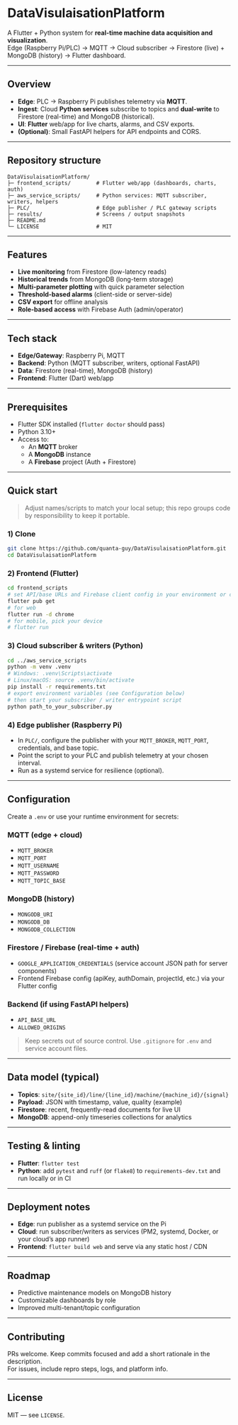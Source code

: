 # DataVisulaisationPlatform

A Flutter + Python system for **real-time machine data acquisition and visualization**.  
Edge (Raspberry Pi/PLC) → MQTT → Cloud subscriber → Firestore (live) + MongoDB (history) → Flutter dashboard.

---

## Overview

- **Edge**: PLC → Raspberry Pi publishes telemetry via **MQTT**.
- **Ingest**: Cloud **Python services** subscribe to topics and **dual-write** to Firestore (real-time) and MongoDB (historical).
- **UI**: **Flutter** web/app for live charts, alarms, and CSV exports.
- **(Optional)**: Small FastAPI helpers for API endpoints and CORS.

---

## Repository structure

```
DataVisulaisationPlatform/
├─ frontend_scripts/        # Flutter web/app (dashboards, charts, auth)
├─ aws_service_scripts/     # Python services: MQTT subscriber, writers, helpers
├─ PLC/                     # Edge publisher / PLC gateway scripts
├─ results/                 # Screens / output snapshots
├─ README.md
└─ LICENSE                  # MIT
```

---

## Features

- **Live monitoring** from Firestore (low-latency reads)
- **Historical trends** from MongoDB (long-term storage)
- **Multi-parameter plotting** with quick parameter selection
- **Threshold-based alarms** (client-side or server-side)
- **CSV export** for offline analysis
- **Role-based access** with Firebase Auth (admin/operator)

---

## Tech stack

- **Edge/Gateway**: Raspberry Pi, MQTT
- **Backend**: Python (MQTT subscriber, writers, optional FastAPI)
- **Data**: Firestore (real-time), MongoDB (history)
- **Frontend**: Flutter (Dart) web/app

---

## Prerequisites

- Flutter SDK installed (`flutter doctor` should pass)
- Python 3.10+
- Access to:
  - An **MQTT** broker
  - A **MongoDB** instance
  - A **Firebase** project (Auth + Firestore)

---

## Quick start

> Adjust names/scripts to match your local setup; this repo groups code by responsibility to keep it portable.

### 1) Clone

```bash
git clone https://github.com/quanta-guy/DataVisulaisationPlatform.git
cd DataVisulaisationPlatform
```

### 2) Frontend (Flutter)

```bash
cd frontend_scripts
# set API/base URLs and Firebase client config in your environment or config file
flutter pub get
# for web
flutter run -d chrome
# for mobile, pick your device
# flutter run
```

### 3) Cloud subscriber & writers (Python)

```bash
cd ../aws_service_scripts
python -m venv .venv
# Windows: .venv\Scripts\activate
# Linux/macOS: source .venv/bin/activate
pip install -r requirements.txt
# export environment variables (see Configuration below)
# then start your subscriber / writer entrypoint script
python path_to_your_subscriber.py
```

### 4) Edge publisher (Raspberry Pi)

- In `PLC/`, configure the publisher with your `MQTT_BROKER`, `MQTT_PORT`, credentials, and base topic.
- Point the script to your PLC and publish telemetry at your chosen interval.
- Run as a systemd service for resilience (optional).

---

## Configuration

Create a `.env` or use your runtime environment for secrets:

### MQTT (edge + cloud)
- `MQTT_BROKER`
- `MQTT_PORT`
- `MQTT_USERNAME`
- `MQTT_PASSWORD`
- `MQTT_TOPIC_BASE`

### MongoDB (history)
- `MONGODB_URI`
- `MONGODB_DB`
- `MONGODB_COLLECTION`

### Firestore / Firebase (real-time + auth)
- `GOOGLE_APPLICATION_CREDENTIALS` (service account JSON path for server components)
- Frontend Firebase config (apiKey, authDomain, projectId, etc.) via your Flutter config

### Backend (if using FastAPI helpers)
- `API_BASE_URL`
- `ALLOWED_ORIGINS`

> Keep secrets out of source control. Use `.gitignore` for `.env` and service account files.

---

## Data model (typical)

- **Topics**: `site/{site_id}/line/{line_id}/machine/{machine_id}/{signal}`
- **Payload**: JSON with timestamp, value, quality (example)
- **Firestore**: recent, frequently-read documents for live UI
- **MongoDB**: append-only timeseries collections for analytics

---

## Testing & linting

- **Flutter**: `flutter test`
- **Python**: add `pytest` and `ruff` (or `flake8`) to `requirements-dev.txt` and run locally or in CI

---

## Deployment notes

- **Edge**: run publisher as a systemd service on the Pi
- **Cloud**: run subscriber/writers as services (PM2, systemd, Docker, or your cloud’s app runner)
- **Frontend**: `flutter build web` and serve via any static host / CDN

---

## Roadmap

- Predictive maintenance models on MongoDB history
- Customizable dashboards by role
- Improved multi-tenant/topic configuration

---

## Contributing

PRs welcome. Keep commits focused and add a short rationale in the description.  
For issues, include repro steps, logs, and platform info.

---

## License

MIT — see `LICENSE`.
